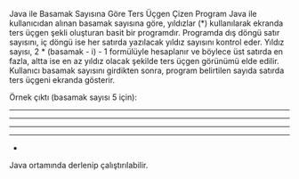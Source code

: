 Java ile Basamak Sayısına Göre Ters Üçgen Çizen Program
Java ile kullanıcıdan alınan basamak sayısına göre, yıldızlar (*) kullanılarak ekranda ters üçgen şekli oluşturan basit bir programdır. Programda dış döngü satır sayısını, iç döngü ise her satırda yazılacak yıldız sayısını kontrol eder. Yıldız sayısı, 2 * (basamak - i) - 1 formülüyle hesaplanır ve böylece üst satırda en fazla, altta ise en az yıldız olacak şekilde ters üçgen görünümü elde edilir. Kullanıcı basamak sayısını girdikten sonra, program belirtilen sayıda satırda ters üçgeni ekranda gösterir.

Örnek çıktı (basamak sayısı 5 için):

*********
*******
*****
***
*
Java ortamında derlenip çalıştırılabilir. 